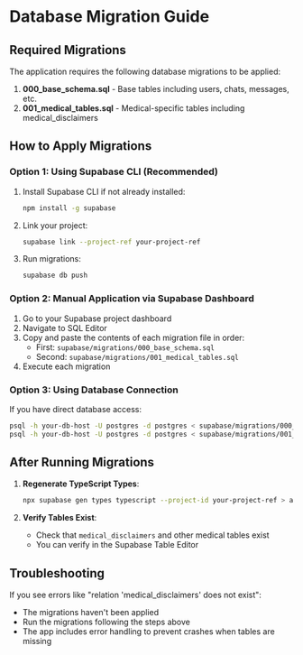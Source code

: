 # Database Migration Guide

## Required Migrations

The application requires the following database migrations to be applied:

1. **000_base_schema.sql** - Base tables including users, chats, messages, etc.
2. **001_medical_tables.sql** - Medical-specific tables including medical_disclaimers

## How to Apply Migrations

### Option 1: Using Supabase CLI (Recommended)

1. Install Supabase CLI if not already installed:
   ```bash
   npm install -g supabase
   ```

2. Link your project:
   ```bash
   supabase link --project-ref your-project-ref
   ```

3. Run migrations:
   ```bash
   supabase db push
   ```

### Option 2: Manual Application via Supabase Dashboard

1. Go to your Supabase project dashboard
2. Navigate to SQL Editor
3. Copy and paste the contents of each migration file in order:
   - First: `supabase/migrations/000_base_schema.sql`
   - Second: `supabase/migrations/001_medical_tables.sql`
4. Execute each migration

### Option 3: Using Database Connection

If you have direct database access:
```bash
psql -h your-db-host -U postgres -d postgres < supabase/migrations/000_base_schema.sql
psql -h your-db-host -U postgres -d postgres < supabase/migrations/001_medical_tables.sql
```

## After Running Migrations

1. **Regenerate TypeScript Types**:
   ```bash
   npx supabase gen types typescript --project-id your-project-ref > app/types/database.types.ts
   ```

2. **Verify Tables Exist**:
   - Check that `medical_disclaimers` and other medical tables exist
   - You can verify in the Supabase Table Editor

## Troubleshooting

If you see errors like "relation 'medical_disclaimers' does not exist":
- The migrations haven't been applied
- Run the migrations following the steps above
- The app includes error handling to prevent crashes when tables are missing